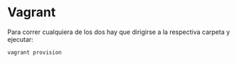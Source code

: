 # Vagrant

Para correr cualquiera de los dos hay que dirigirse a la respectiva carpeta y ejecutar:

```sh
vagrant provision
```

```

```
